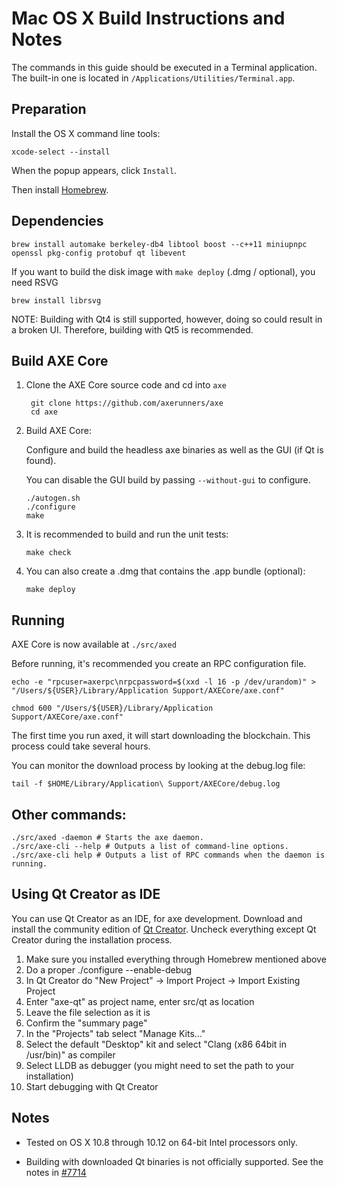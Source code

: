 Mac OS X Build Instructions and Notes
====================================
The commands in this guide should be executed in a Terminal application.
The built-in one is located in `/Applications/Utilities/Terminal.app`.

Preparation
-----------
Install the OS X command line tools:

`xcode-select --install`

When the popup appears, click `Install`.

Then install [Homebrew](https://brew.sh).

Dependencies
----------------------

    brew install automake berkeley-db4 libtool boost --c++11 miniupnpc openssl pkg-config protobuf qt libevent

If you want to build the disk image with `make deploy` (.dmg / optional), you need RSVG

    brew install librsvg

NOTE: Building with Qt4 is still supported, however, doing so could result in a broken UI. Therefore, building with Qt5 is recommended.

Build AXE Core
------------------------

1. Clone the AXE Core source code and cd into `axe`

        git clone https://github.com/axerunners/axe
        cd axe

2.  Build AXE Core:

    Configure and build the headless axe binaries as well as the GUI (if Qt is found).

    You can disable the GUI build by passing `--without-gui` to configure.

        ./autogen.sh
        ./configure
        make

3.  It is recommended to build and run the unit tests:

        make check

4.  You can also create a .dmg that contains the .app bundle (optional):

        make deploy

Running
-------

AXE Core is now available at `./src/axed`

Before running, it's recommended you create an RPC configuration file.

    echo -e "rpcuser=axerpc\nrpcpassword=$(xxd -l 16 -p /dev/urandom)" > "/Users/${USER}/Library/Application Support/AXECore/axe.conf"

    chmod 600 "/Users/${USER}/Library/Application Support/AXECore/axe.conf"

The first time you run axed, it will start downloading the blockchain. This process could take several hours.

You can monitor the download process by looking at the debug.log file:

    tail -f $HOME/Library/Application\ Support/AXECore/debug.log

Other commands:
-------

    ./src/axed -daemon # Starts the axe daemon.
    ./src/axe-cli --help # Outputs a list of command-line options.
    ./src/axe-cli help # Outputs a list of RPC commands when the daemon is running.

Using Qt Creator as IDE
------------------------
You can use Qt Creator as an IDE, for axe development.
Download and install the community edition of [Qt Creator](https://www.qt.io/download/).
Uncheck everything except Qt Creator during the installation process.

1. Make sure you installed everything through Homebrew mentioned above
2. Do a proper ./configure --enable-debug
3. In Qt Creator do "New Project" -> Import Project -> Import Existing Project
4. Enter "axe-qt" as project name, enter src/qt as location
5. Leave the file selection as it is
6. Confirm the "summary page"
7. In the "Projects" tab select "Manage Kits..."
8. Select the default "Desktop" kit and select "Clang (x86 64bit in /usr/bin)" as compiler
9. Select LLDB as debugger (you might need to set the path to your installation)
10. Start debugging with Qt Creator

Notes
-----

* Tested on OS X 10.8 through 10.12 on 64-bit Intel processors only.

* Building with downloaded Qt binaries is not officially supported. See the notes in [#7714](https://github.com/bitcoin/bitcoin/issues/7714)
